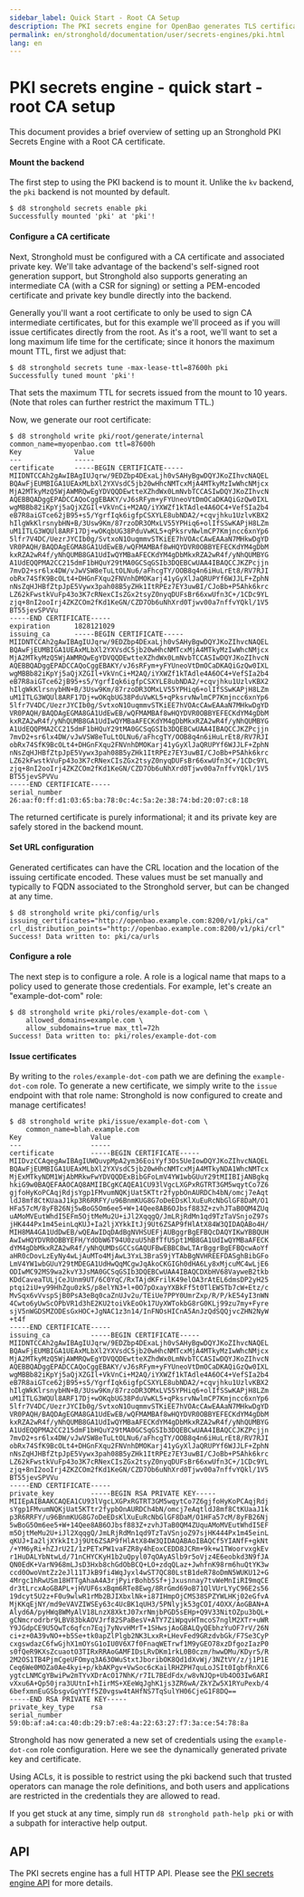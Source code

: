 ```yaml
---
sidebar_label: Quick Start - Root CA Setup
description: The PKI secrets engine for OpenBao generates TLS certificates.
permalink: en/stronghold/documentation/user/secrets-engines/pki.html
lang: en
---
```


# PKI secrets engine - quick start - root CA setup

This document provides a brief overview of setting up an Stronghold PKI Secrets
Engine with a Root CA certificate.

#### Mount the backend

The first step to using the PKI backend is to mount it. Unlike the `kv`
backend, the `pki` backend is not mounted by default.

```shell-session
$ d8 stronghold secrets enable pki
Successfully mounted 'pki' at 'pki'!
```

#### Configure a CA certificate

Next, Stronghold must be configured with a CA certificate and associated private
key. We'll take advantage of the backend's self-signed root generation support,
but Stronghold also supports generating an intermediate CA (with a CSR for signing)
or setting a PEM-encoded certificate and private key bundle directly into the
backend.

Generally you'll want a root certificate to only be used to sign CA
intermediate certificates, but for this example we'll proceed as if you will
issue certificates directly from the root. As it's a root, we'll want to set a
long maximum life time for the certificate; since it honors the maximum mount
TTL, first we adjust that:

```shell-session
$ d8 stronghold secrets tune -max-lease-ttl=87600h pki
Successfully tuned mount 'pki'!
```

That sets the maximum TTL for secrets issued from the mount to 10 years. (Note
that roles can further restrict the maximum TTL.)

Now, we generate our root certificate:

```shell-session
$ d8 stronghold write pki/root/generate/internal common_name=myopenbao.com ttl=87600h
Key             Value
---             -----
certificate     -----BEGIN CERTIFICATE-----
MIIDNTCCAh2gAwIBAgIUJqrw/9EDZbp4DExaLjh0vSAHyBgwDQYJKoZIhvcNAQEL
BQAwFjEUMBIGA1UEAxMLbXl2YXVsdC5jb20wHhcNMTcxMjA4MTkyMzIwWhcNMjcx
MjA2MTkyMzQ5WjAWMRQwEgYDVQQDEwtteXZhdWx0LmNvbTCCASIwDQYJKoZIhvcN
AQEBBQADggEPADCCAQoCggEBAKY/vJ6sRFym+yFYUneoVtDmOCaDKAQiGzQw0IXL
wgMBBb82iKpYj5aQjXZGIl+VkVnCi+M2AQ/iYXWZf1kTAdle4A6OC4+VefSIa2b4
eB7R8aiGTce62jB95+s5/YgrfIqk6igfpCSXYLE8ubNDA2/+cqvjhku1UzlvKBX2
hIlgWkKlrsnybHN+B/3Usw9Km/87rzoDR3OMxLV55YPHiq6+olIfSSwKAPjH8LZm
uM1ITLG3WQUl8ARF17Dj+wOKqbUG38PduVwKL5+qPksrvNwlmCP7Kmjncc6xnYp6
5lfr7V4DC/UezrJYCIb0g/SvtxoN1OuqmmvSTKiEE7hVOAcCAwEAAaN7MHkwDgYD
VR0PAQH/BAQDAgEGMA8GA1UdEwEB/wQFMAMBAf8wHQYDVR0OBBYEFECKdYM4gDbM
kxRZA2wR4f/yNhQUMB8GA1UdIwQYMBaAFECKdYM4gDbMkxRZA2wR4f/yNhQUMBYG
A1UdEQQPMA2CC215dmF1bHQuY29tMA0GCSqGSIb3DQEBCwUAA4IBAQCCJKZPcjjn
7mvD2+sr6lx4DW/vJwVSW8eTuLtOLNu6/aFhcgTY/OOB8q4n6iHuLrEt8/RV7RJI
obRx74SfK9BcOLt4+DHGnFXqu2FNVnhDMOKarj41yGyXlJaQRUPYf6WJJLF+ZphN
nNsZqHJHBfZtpJpE5Vywx3pah08B5yZHk1ItRPEz7EY3uwBI/CJoBb+P5Ahk6krc
LZ62kFwstkVuFp43o3K7cRNexCIsZGx2tsyZ0nyqDUFsBr66xwUfn3C+/1CDc9YL
zjq+8nI2ooIrj4ZKZCOm2fKd1KeGN/CZD7Ob6uNhXrd0Tjwv00a7nffvYQkl/1V5
BT55jevSPVVu
-----END CERTIFICATE-----
expiration      1828121029
issuing_ca      -----BEGIN CERTIFICATE-----
MIIDNTCCAh2gAwIBAgIUJqrw/9EDZbp4DExaLjh0vSAHyBgwDQYJKoZIhvcNAQEL
BQAwFjEUMBIGA1UEAxMLbXl2YXVsdC5jb20wHhcNMTcxMjA4MTkyMzIwWhcNMjcx
MjA2MTkyMzQ5WjAWMRQwEgYDVQQDEwtteXZhdWx0LmNvbTCCASIwDQYJKoZIhvcN
AQEBBQADggEPADCCAQoCggEBAKY/vJ6sRFym+yFYUneoVtDmOCaDKAQiGzQw0IXL
wgMBBb82iKpYj5aQjXZGIl+VkVnCi+M2AQ/iYXWZf1kTAdle4A6OC4+VefSIa2b4
eB7R8aiGTce62jB95+s5/YgrfIqk6igfpCSXYLE8ubNDA2/+cqvjhku1UzlvKBX2
hIlgWkKlrsnybHN+B/3Usw9Km/87rzoDR3OMxLV55YPHiq6+olIfSSwKAPjH8LZm
uM1ITLG3WQUl8ARF17Dj+wOKqbUG38PduVwKL5+qPksrvNwlmCP7Kmjncc6xnYp6
5lfr7V4DC/UezrJYCIb0g/SvtxoN1OuqmmvSTKiEE7hVOAcCAwEAAaN7MHkwDgYD
VR0PAQH/BAQDAgEGMA8GA1UdEwEB/wQFMAMBAf8wHQYDVR0OBBYEFECKdYM4gDbM
kxRZA2wR4f/yNhQUMB8GA1UdIwQYMBaAFECKdYM4gDbMkxRZA2wR4f/yNhQUMBYG
A1UdEQQPMA2CC215dmF1bHQuY29tMA0GCSqGSIb3DQEBCwUAA4IBAQCCJKZPcjjn
7mvD2+sr6lx4DW/vJwVSW8eTuLtOLNu6/aFhcgTY/OOB8q4n6iHuLrEt8/RV7RJI
obRx74SfK9BcOLt4+DHGnFXqu2FNVnhDMOKarj41yGyXlJaQRUPYf6WJJLF+ZphN
nNsZqHJHBfZtpJpE5Vywx3pah08B5yZHk1ItRPEz7EY3uwBI/CJoBb+P5Ahk6krc
LZ62kFwstkVuFp43o3K7cRNexCIsZGx2tsyZ0nyqDUFsBr66xwUfn3C+/1CDc9YL
zjq+8nI2ooIrj4ZKZCOm2fKd1KeGN/CZD7Ob6uNhXrd0Tjwv00a7nffvYQkl/1V5
BT55jevSPVVu
-----END CERTIFICATE-----
serial_number   26:aa:f0:ff:d1:03:65:ba:78:0c:4c:5a:2e:38:74:bd:20:07:c8:18
```

The returned certificate is purely informational; it and its private key are
safely stored in the backend mount.

#### Set URL configuration

Generated certificates can have the CRL location and the location of the
issuing certificate encoded. These values must be set manually and typically to FQDN associated to the Stronghold server, but can be changed at any time.

```shell-session
$ d8 stronghold write pki/config/urls issuing_certificates="http://openbao.example.com:8200/v1/pki/ca" crl_distribution_points="http://openbao.example.com:8200/v1/pki/crl"
Success! Data written to: pki/ca/urls
```

#### Configure a role

The next step is to configure a role. A role is a logical name that maps to a
policy used to generate those credentials. For example, let's create an
"example-dot-com" role:

```shell-session
$ d8 stronghold write pki/roles/example-dot-com \
    allowed_domains=example.com \
    allow_subdomains=true max_ttl=72h
Success! Data written to: pki/roles/example-dot-com
```

#### Issue certificates

By writing to the `roles/example-dot-com` path we are defining the
`example-dot-com` role. To generate a new certificate, we simply write
to the `issue` endpoint with that role name: Stronghold is now configured to create
and manage certificates!

```shell-session
$ d8 stronghold write pki/issue/example-dot-com \
    common_name=blah.example.com
Key                 Value
---                 -----
certificate         -----BEGIN CERTIFICATE-----
MIIDvzCCAqegAwIBAgIUWQuvpMpA2ym36EoiYyf3Os5UeIowDQYJKoZIhvcNAQEL
BQAwFjEUMBIGA1UEAxMLbXl2YXVsdC5jb20wHhcNMTcxMjA4MTkyNDA1WhcNMTcx
MjExMTkyNDM1WjAbMRkwFwYDVQQDExBibGFoLmV4YW1wbGUuY29tMIIBIjANBgkq
hkiG9w0BAQEFAAOCAQ8AMIIBCgKCAQEA1CU93lVgcLXGPxRGTRT3GM5wqytCo7Z6
gjfoHyKoPCAqjRdjsYgp1FMvumNQKjUat5KTtr2fypbOnAURDCh4bN/omcj7eAqt
ldJ8mf8CtKUaaJ1kp3R6RRFY/u96BnmKUG8G7oDeEDsKlXuEuRcNbGlGF8DaM/O1
HFa57cM/8yFB26Nj5wBoG5Om6ee5+W+14Qee8AB6OJbsf883Z+zvhJTaB0QM4ZUq
uAMoMVEutWhdI5EFm5OjtMeMu2U+iJl2XqqgQ/JmLRjRdMn1qd9TzTaVSnjoZ97s
jHK444Px1m45einLqKUJ+Ia2ljXYkkItJj9Ut6ZSAP9fHlAtX84W3QIDAQABo4H/
MIH8MA4GA1UdDwEB/wQEAwIDqDAdBgNVHSUEFjAUBggrBgEFBQcDAQYIKwYBBQUH
AwIwHQYDVR0OBBYEFH/YdObW6T94U0zuU5hBfTfU5pt1MB8GA1UdIwQYMBaAFECK
dYM4gDbMkxRZA2wR4f/yNhQUMDsGCCsGAQUFBwEBBC8wLTArBggrBgEFBQcwAoYf
aHR0cDovLzEyNy4wLjAuMTo4MjAwL3YxL3BraS9jYTAbBgNVHREEFDASghBibGFo
LmV4YW1wbGUuY29tMDEGA1UdHwQqMCgwJqAkoCKGIGh0dHA6Ly8xMjcuMC4wLjE6
ODIwMC92MS9wa2kvY3JsMA0GCSqGSIb3DQEBCwUAA4IBAQCDXbHV68VayweB2tkb
KDdCaveaTULjCeJUnm9UT/6C0YqC/RxTAjdKFrilK49elOA3rAtEL6dmsDP2yH25
ptqi2iU+y99HhZgu0zkS/p8elYN3+l+0O7pOxayYXBkFf5t0TlEWSTb7cW+Etz/c
MvSqx6vVvspSjB0PsA3eBq0caZnUJv2u/TEiUe7PPY0UmrZxp/R/P/kE54yI3nWN
4Cwto6yUwScOPbVR1d3hE2KU2toiVkEoOk17UyXWTokbG8rG0KLj99zu7my+Fyre
sjV5nWGDSMZODEsGxHOC+JgNAC1z3n14/InFNOsHICnA5AnJzQdSQQjvcZHN2NyW
+t4f
-----END CERTIFICATE-----
issuing_ca          -----BEGIN CERTIFICATE-----
MIIDNTCCAh2gAwIBAgIUJqrw/9EDZbp4DExaLjh0vSAHyBgwDQYJKoZIhvcNAQEL
BQAwFjEUMBIGA1UEAxMLbXl2YXVsdC5jb20wHhcNMTcxMjA4MTkyMzIwWhcNMjcx
MjA2MTkyMzQ5WjAWMRQwEgYDVQQDEwtteXZhdWx0LmNvbTCCASIwDQYJKoZIhvcN
AQEBBQADggEPADCCAQoCggEBAKY/vJ6sRFym+yFYUneoVtDmOCaDKAQiGzQw0IXL
wgMBBb82iKpYj5aQjXZGIl+VkVnCi+M2AQ/iYXWZf1kTAdle4A6OC4+VefSIa2b4
eB7R8aiGTce62jB95+s5/YgrfIqk6igfpCSXYLE8ubNDA2/+cqvjhku1UzlvKBX2
hIlgWkKlrsnybHN+B/3Usw9Km/87rzoDR3OMxLV55YPHiq6+olIfSSwKAPjH8LZm
uM1ITLG3WQUl8ARF17Dj+wOKqbUG38PduVwKL5+qPksrvNwlmCP7Kmjncc6xnYp6
5lfr7V4DC/UezrJYCIb0g/SvtxoN1OuqmmvSTKiEE7hVOAcCAwEAAaN7MHkwDgYD
VR0PAQH/BAQDAgEGMA8GA1UdEwEB/wQFMAMBAf8wHQYDVR0OBBYEFECKdYM4gDbM
kxRZA2wR4f/yNhQUMB8GA1UdIwQYMBaAFECKdYM4gDbMkxRZA2wR4f/yNhQUMBYG
A1UdEQQPMA2CC215dmF1bHQuY29tMA0GCSqGSIb3DQEBCwUAA4IBAQCCJKZPcjjn
7mvD2+sr6lx4DW/vJwVSW8eTuLtOLNu6/aFhcgTY/OOB8q4n6iHuLrEt8/RV7RJI
obRx74SfK9BcOLt4+DHGnFXqu2FNVnhDMOKarj41yGyXlJaQRUPYf6WJJLF+ZphN
nNsZqHJHBfZtpJpE5Vywx3pah08B5yZHk1ItRPEz7EY3uwBI/CJoBb+P5Ahk6krc
LZ62kFwstkVuFp43o3K7cRNexCIsZGx2tsyZ0nyqDUFsBr66xwUfn3C+/1CDc9YL
zjq+8nI2ooIrj4ZKZCOm2fKd1KeGN/CZD7Ob6uNhXrd0Tjwv00a7nffvYQkl/1V5
BT55jevSPVVu
-----END CERTIFICATE-----
private_key         -----BEGIN RSA PRIVATE KEY-----
MIIEpAIBAAKCAQEA1CU93lVgcLXGPxRGTRT3GM5wqytCo7Z6gjfoHyKoPCAqjRdj
sYgp1FMvumNQKjUat5KTtr2fypbOnAURDCh4bN/omcj7eAqtldJ8mf8CtKUaaJ1k
p3R6RRFY/u96BnmKUG8G7oDeEDsKlXuEuRcNbGlGF8DaM/O1HFa57cM/8yFB26Nj
5wBoG5Om6ee5+W+14Qee8AB6OJbsf883Z+zvhJTaB0QM4ZUquAMoMVEutWhdI5EF
m5OjtMeMu2U+iJl2XqqgQ/JmLRjRdMn1qd9TzTaVSnjoZ97sjHK444Px1m45einL
qKUJ+Ia2ljXYkkItJj9Ut6ZSAP9fHlAtX84W3QIDAQABAoIBAQCf5YIANfF+gkNt
/+YM6yRi+hZJrU2I/1zPETxPW1vaFZR8y4hEoxCEDD8JCRm+9k+w1TWoorvxgkEv
r1HuDALYbNtwLd/71nCHYCKyH1b2uQpyl07qOAyASlb9r5oVjz4E6eobkd3N9fJA
QN0EdK+VarN968mLJsD3Hxb8chGdObBCQ+LO+zdqQLaz+JwhfnK98rm6huQtYK3w
ccd0OwoVmtZz2eJl11TJkB9fi4WqJyxl4wST7QC80LstB1deR78oDmN5WUKU12+G
4Mrgc1hRwUSm18HTTgAhaA4A3rjPyirBohb5Sf+jJxusnnay7tvWeMnIiRI9mqCE
dr3tLrcxAoGBAPL+jHVUF6sxBqm6RTe8Ewg/8RrGmd69oB71QlVUrLYyC96E2s56
19dcyt5U2z+F0u9wlwR1rMb2BJIXbxlNk+i87IHmpOjCMS38SPZYWLHKj02eGfvA
MjKKqEjNY/md9eVAVZIWSEy63c4UcBK1qUH3/5PNlyjk53gCOI/4OXX/AoGBAN+A
Alyd6A/pyHWq8WMyAlV18LnzX8XktJ07xrNmjbPGD5sEHp+Q9V33NitOZpu3bQL+
gCNmcrodrbr9LBV83bkAOVJrf82SPaBesV+ATY7ZiWpqvHTmcoS7nglM2XTr+uWR
Y9JGdpCE9U5QwTc6qfcn7Eqj7yNvvHMrT+1SHwsjAoGBALQyQEbhzYuOF7rV/26N
ci+z+0A39vNO++b5Se+tk0apZlPlgb2NK3LxxR+LHevFed9GRzdvbGk/F7Se3CyP
cxgswdazC6fwGjhX1mOYsG1oIU0V6X7f0FnaqWETrwf1M9yGEO78xzDfgozIazP0
s0fQeR9KXsZcuaotO3TIRxRRAoGAMFIDsLRvDKm1rkL0B0czm/hwwDMu/KDyr5/R
2M2OS1TB4PjmCgeUFOmyq3A63OWuStxtJboribOK8Qd1dXvWj/3NZtVY/z/j1P1E
Ceq6We0MOZa0Ae4kyi+p/kbAKPgv+VwSoc6cKailRHZPH7quLoJSIt0IgbfRnXC6
ygtcLNMCgYBwiPw2mTYvXDrAcO17NhK/r7IL7BEdFdx/w8vNJQp+Ub4OO3Iw6ARI
vXxu6A+Qp50jra3UUtnI+hIirMS+XEeWqJghK1js3ZR6wA/ZkYZw5X1RYuPexb/4
6befxmnEuGSbsgvGqYYTf5Z0vgsw4tAHfNS7TqSulYH06CjeG1F8DQ==
-----END RSA PRIVATE KEY-----
private_key_type    rsa
serial_number       59:0b:af:a4:ca:40:db:29:b7:e8:4a:22:63:27:f7:3a:ce:54:78:8a
```

Stronghold has now generated a new set of credentials using the `example-dot-com`
role configuration. Here we see the dynamically generated private key and
certificate.

Using ACLs, it is possible to restrict using the pki backend such that trusted
operators can manage the role definitions, and both users and applications are
restricted in the credentials they are allowed to read.

If you get stuck at any time, simply run `d8 stronghold path-help pki` or with a
subpath for interactive help output.

## API

The PKI secrets engine has a full HTTP API. Please see the
[PKI secrets engine API](/api-docs/secret/pki) for more
details.
